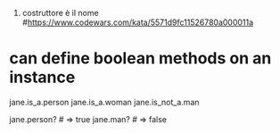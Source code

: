 1) costruttore è il nome
#https://www.codewars.com/kata/5571d9fc11526780a000011a


# can define boolean methods on an instance
jane.is_a.person
jane.is_a.woman
jane.is_not_a.man

jane.person? # => true
jane.man? # => false